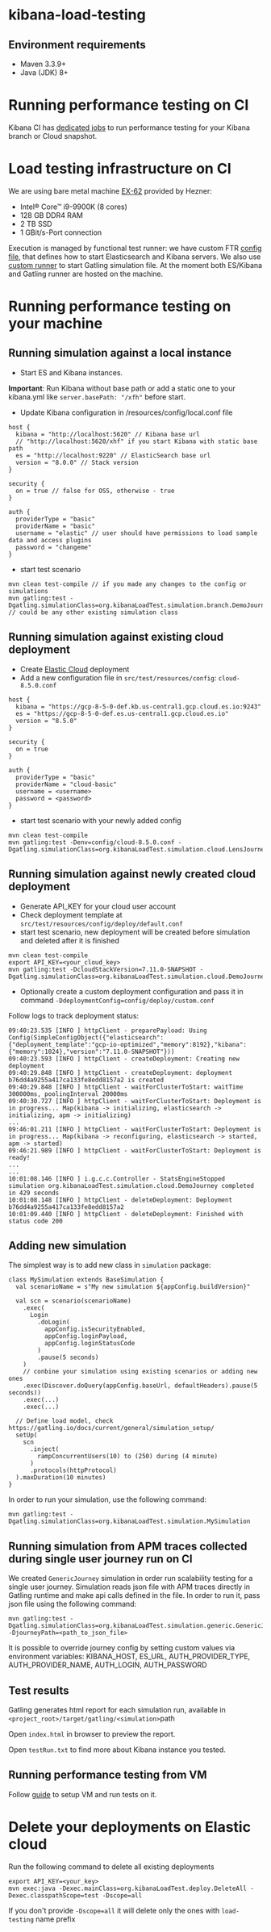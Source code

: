 # kibana-load-testing
## Environment requirements
- Maven 3.3.9+
- Java (JDK) 8+

# Running performance testing on CI
Kibana CI has [dedicated jobs](docs/KIBANA_CI.md) to run performance testing for your Kibana branch or Cloud snapshot.

# Load testing infrastructure on CI
We are using bare metal machine [EX-62](http://web.archive.org/web/20220126205902/https://www.hetzner.com/dedicated-rootserver/matrix-ex) provided by Hezner:
- Intel® Core™ i9-9900K (8 cores) 
- 128 GB DDR4 RAM
- 2 TB SSD
- 1 GBit/s-Port connection

Execution is managed by functional test runner: we have custom FTR [config file](https://github.com/elastic/kibana/blob/main/x-pack/test/load/config.ts), that defines how to start Elasticsearch and Kibana servers. We also use [custom runner](https://github.com/elastic/kibana/blob/main/x-pack/test/load/runner.ts) to start Gatling simulation file.
At the moment both ES/Kibana and Gatling runner are hosted on the machine. 

# Running performance testing on your machine
## Running simulation against a local instance
- Start ES and Kibana instances.

<b>Important</b>: Run Kibana without base path or add a static one to your kibana.yml like `server.basePath: "/xfh"` before start.
- Update Kibana configuration in /resources/config/local.conf file
```
host {
  kibana = "http://localhost:5620" // Kibana base url
  // "http://localhost:5620/xhf" if you start Kibana with static base path
  es = "http://localhost:9220" // ElasticSearch base url
  version = "8.0.0" // Stack version
}

security {
  on = true // false for OSS, otherwise - true
}

auth {
  providerType = "basic"
  providerName = "basic"
  username = "elastic" // user should have permissions to load sample data and access plugins
  password = "changeme"
}
```
- start test scenario
```
mvn clean test-compile // if you made any changes to the config or simulations
mvn gatling:test -Dgatling.simulationClass=org.kibanaLoadTest.simulation.branch.DemoJourney // could be any other existing simulation class
```

## Running simulation against existing cloud deployment
- Create [Elastic Cloud](https://cloud.elastic.co/) deployment
- Add a new configuration file in `src/test/resources/config`: `cloud-8.5.0.conf`
```
host {
  kibana = "https://gcp-8-5-0-def.kb.us-central1.gcp.cloud.es.io:9243"
  es = "https://gcp-8-5-0-def.es.us-central1.gcp.cloud.es.io"
  version = "8.5.0"
}

security {
  on = true
}

auth {
  providerType = "basic"
  providerName = "cloud-basic"
  username = <username>
  password = <password>
}
```
- start test scenario with your newly added config
```
mvn clean test-compile
mvn gatling:test -Denv=config/cloud-8.5.0.conf -Dgatling.simulationClass=org.kibanaLoadTest.simulation.cloud.LensJourney
```

## Running simulation against newly created cloud deployment
- Generate API_KEY for your cloud user account
- Check deployment template at `src/test/resources/config/deploy/default.conf`
- start test scenario, new deployment will be created before simulation and deleted after it is finished
```
mvn clean test-compile
export API_KEY=<your_cloud_key>
mvn gatling:test -DcloudStackVersion=7.11.0-SNAPSHOT -Dgatling.simulationClass=org.kibanaLoadTest.simulation.cloud.DemoJourney
```
- Optionally create a custom deployment configuration and pass it in command `-DdeploymentConfig=config/deploy/custom.conf`



Follow logs to track deployment status:

```
09:40:23.535 [INFO ] httpClient - preparePayload: Using Config(SimpleConfigObject({"elasticsearch":{"deployment_template":"gcp-io-optimized","memory":8192},"kibana":{"memory":1024},"version":"7.11.0-SNAPSHOT"}))
09:40:23.593 [INFO ] httpClient - createDeployment: Creating new deployment
09:40:29.848 [INFO ] httpClient - createDeployment: deployment b76dd4a9255a417ca133fe8edd8157a2 is created
09:40:29.848 [INFO ] httpClient - waitForClusterToStart: waitTime 300000ms, poolingInterval 20000ms
09:40:30.727 [INFO ] httpClient - waitForClusterToStart: Deployment is in progress... Map(kibana -> initializing, elasticsearch -> initializing, apm -> initializing)
...
09:46:01.211 [INFO ] httpClient - waitForClusterToStart: Deployment is in progress... Map(kibana -> reconfiguring, elasticsearch -> started, apm -> started)
09:46:21.989 [INFO ] httpClient - waitForClusterToStart: Deployment is ready!
...
...
10:01:08.146 [INFO ] i.g.c.c.Controller - StatsEngineStopped
simulation org.kibanaLoadTest.simulation.cloud.DemoJourney completed in 429 seconds
10:01:08.148 [INFO ] httpClient - deleteDeployment: Deployment b76dd4a9255a417ca133fe8edd8157a2
10:01:09.440 [INFO ] httpClient - deleteDeployment: Finished with status code 200
```

## Adding new simulation

The simplest way is to add new class in `simulation` package:
```
class MySimulation extends BaseSimulation {
  val scenarioName = s"My new simulation ${appConfig.buildVersion}"

  val scn = scenario(scenarioName)
    .exec(
      Login
        .doLogin(
          appConfig.isSecurityEnabled,
          appConfig.loginPayload,
          appConfig.loginStatusCode
        )
        .pause(5 seconds)
    )
    // conbine your simulation using existing scenarios or adding new ones
    .exec(Discover.doQuery(appConfig.baseUrl, defaultHeaders).pause(5 seconds))
    .exec(...)
    .exec(...)

  // Define load model, check https://gatling.io/docs/current/general/simulation_setup/
  setUp(
    scn
      .inject(
        rampConcurrentUsers(10) to (250) during (4 minute)
      )
      .protocols(httpProtocol)
  ).maxDuration(10 minutes)
}
```

In order to run your simulation, use the following command:
```
mvn gatling:test -Dgatling.simulationClass=org.kibanaLoadTest.simulation.MySimulation
```

## Running simulation from APM traces collected during single user journey run on CI

We created `GenericJourney` simulation in order run scalability testing for a single user journey.
Simulation reads json file with APM traces directly in Gatling runtime and
make api calls defined in the file.
In order to run it, pass json file using the following command:

```
mvn gatling:test -Dgatling.simulationClass=org.kibanaLoadTest.simulation.generic.GenericJourney -DjourneyPath=<path_to_json_file>
```

It is possible to override journey config by setting custom values via environment variables:
KIBANA_HOST, ES_URL, AUTH_PROVIDER_TYPE, AUTH_PROVIDER_NAME, AUTH_LOGIN, AUTH_PASSWORD

## Test results
Gatling generates html report for each simulation run, available in `<project_root>/target/gatling/<simulation>`path

Open `index.html` in browser to preview the report.

Open `testRun.txt` to find more about Kibana instance you tested.

## Running performance testing from VM

Follow [guide](docs/VM_SETUP.md) to setup VM and run tests on it.

# Delete your deployments on Elastic cloud
Run the following command to delete all existing deployments
```
export API_KEY=<your_key>
mvn exec:java -Dexec.mainClass=org.kibanaLoadTest.deploy.DeleteAll -Dexec.classpathScope=test -Dscope=all
```

If you don't provide `-Dscope=all` it will delete only the ones with `load-testing` name prefix

